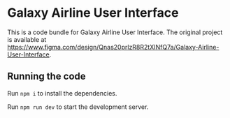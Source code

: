 
  # Galaxy Airline User Interface

  This is a code bundle for Galaxy Airline User Interface. The original project is available at https://www.figma.com/design/Qnas20prlzR8R2tXINfQ7a/Galaxy-Airline-User-Interface.

  ## Running the code

  Run `npm i` to install the dependencies.

  Run `npm run dev` to start the development server.
  